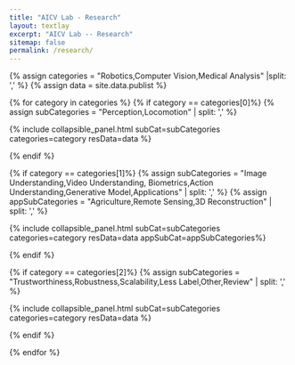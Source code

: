 ```yaml
---
title: "AICV Lab - Research"
layout: textlay
excerpt: "AICV Lab -- Research"
sitemap: false
permalink: /research/
---
```


{% assign categories = "Robotics,Computer Vision,Medical Analysis" |split: ','  %}
{% assign data = site.data.publist %}


{% for category in categories  %}
{% if category == categories[0]%}
{% assign subCategories = "Perception,Locomotion" | split: ',' %}


<div>
{% include collapsible_panel.html subCat=subCategories categories=category resData=data  %}
</div>

{% endif %}

{% if category == categories[1]%}
{% assign subCategories = "Image Understanding,Video Understanding, Biometrics,Action Understanding,Generative Model,Applications" | split: ',' %}
{% assign appSubCategories = "Agriculture,Remote Sensing,3D Reconstruction" | split: ',' %}

<div>
{% include collapsible_panel.html subCat=subCategories categories=category resData=data appSubCat=appSubCategories%}
</div>

{% endif %}

{% if category == categories[2]%}
{% assign subCategories = "Trustworthiness,Robustness,Scalability,Less Label,Other,Review" | split: ',' %}



<div>
{% include collapsible_panel.html subCat=subCategories categories=category resData=data  %}
</div>

{% endif %}

{% endfor %}



